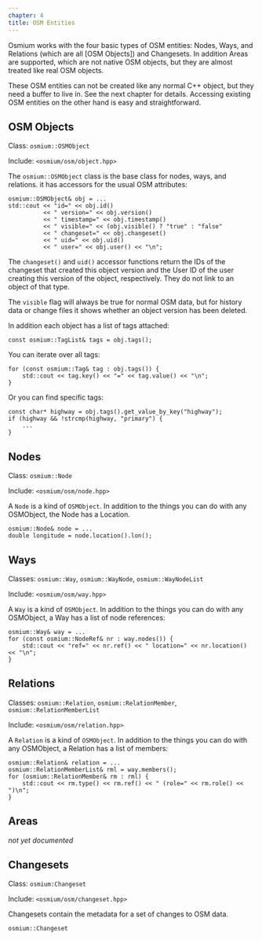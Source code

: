 ```yaml
---
chapter: 4
title: OSM Entities
---
```


Osmium works with the four basic types of OSM entities: Nodes, Ways, and
Relations (which are all [OSM Objects]) and Changesets. In addition Areas
are supported, which are not native OSM objects, but they are almost treated
like real OSM objects.

These OSM entities can not be created like any normal C++ object, but they
need a buffer to live in. See the next chapter for details. Accessing existing
OSM entities on the other hand is easy and straightforward.

## OSM Objects

Class: `osmium::OSMObject`

Include: `<osmium/osm/object.hpp>`

The `osmium::OSMObject` class is the base class for nodes, ways, and relations.
it has accessors for the usual OSM attributes:

    osmium::OSMObject& obj = ...
    std::cout << "id=" << obj.id()
              << " version=" << obj.version()
              << " timestamp=" << obj.timestamp()
              << " visible=" << (obj.visible() ? "true" : "false"
              << " changeset=" << obj.changeset()
              << " uid=" << obj.uid()
              << " user=" << obj.user() << "\n";

The `changeset()` and `uid()` accessor functions return the IDs of the changeset
that created this object version and the User ID of the user creating this version
of the object, respectively. They do not link to an object of that type.

The `visible` flag will always be true for normal OSM data, but for history data
or change files it shows whether an object version has been deleted.

In addition each object has a list of tags attached:

    const osmium::TagList& tags = obj.tags();

You can iterate over all tags:

    for (const osmium::Tag& tag : obj.tags()) {
        std::cout << tag.key() << "=" << tag.value() << "\n";
    }

Or you can find specific tags:

    const char* highway = obj.tags().get_value_by_key("highway");
    if (highway && !strcmp(highway, "primary") {
        ...
    }


## Nodes

Class: `osmium::Node`

Include: `<osmium/osm/node.hpp>`

A `Node` is a kind of `OSMObject`. In addition to the things you can do with any
OSMObject, the Node has a Location.

    osmium::Node& node = ...
    double longitude = node.location().lon();

## Ways

Classes: `osmium::Way`, `osmium::WayNode`, `osmium::WayNodeList`

Include: `<osmium/osm/way.hpp>`

A `Way` is a kind of `OSMObject`. In addition to the things you can do with any
OSMObject, a Way has a list of node references:

    osmium::Way& way = ...
    for (const osmium::NodeRef& nr : way.nodes()) {
        std::cout << "ref=" << nr.ref() << " location=" << nr.location() << "\n";
    }

## Relations

Classes: `osmium::Relation`, `osmium::RelationMember`, `osmium::RelationMemberList`

Include: `<osmium/osm/relation.hpp>`

A `Relation` is a kind of `OSMObject`. In addition to the things you can do with any
OSMObject, a Relation has a list of members:

    osmium::Relation& relation = ...
    osmium::RelationMemberList& rml = way.members();
    for (osmium::RelationMember& rm : rml) {
        std::cout << rm.type() << rm.ref() << " (role=" << rm.role() << ")\n";
    }

## Areas

*not yet documented*

## Changesets

Class: `osmium:Changeset`

Include: `<osmium/osm/changeset.hpp>`

Changesets contain the metadata for a set of changes to OSM data.

    osmium::Changeset


